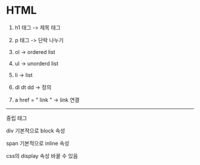 # HTML

1. h1 태그
-> 제목 태그

2. p 태그
-> 단락 나누기

3. ol
-> ordered list

4. ul
-> unorderd list

5. li
-> list

6. dl dt dd
-> 정의

7. a href = " link "
-> link 연결

---

중립 태그

div 기본적으로 block 속성

span 기본적으로 inline 속성

css의 display 속성 바꿀 수 있음
